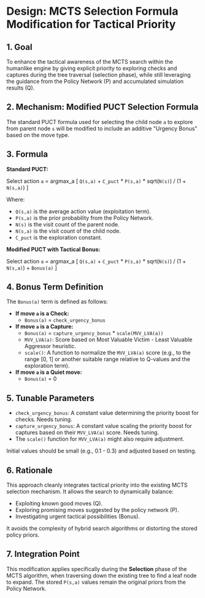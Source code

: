 # Design: MCTS Selection Formula Modification for Tactical Priority

## 1. Goal

To enhance the tactical awareness of the MCTS search within the humanlike engine by giving explicit priority to exploring checks and captures during the tree traversal (selection phase), while still leveraging the guidance from the Policy Network (P) and accumulated simulation results (Q).

## 2. Mechanism: Modified PUCT Selection Formula

The standard PUCT formula used for selecting the child node `a` to explore from parent node `s` will be modified to include an additive "Urgency Bonus" based on the move type.

## 3. Formula

**Standard PUCT:**

Select action `a` = argmax_a [ `Q(s,a)` + `C_puct` * `P(s,a)` * sqrt(`N(s)`) / (1 + `N(s,a)`) ]

Where:
*   `Q(s,a)` is the average action value (exploitation term).
*   `P(s,a)` is the prior probability from the Policy Network.
*   `N(s)` is the visit count of the parent node.
*   `N(s,a)` is the visit count of the child node.
*   `C_puct` is the exploration constant.

**Modified PUCT with Tactical Bonus:**

Select action `a` = argmax_a [ `Q(s,a)` + `C_puct` * `P(s,a)` * sqrt(`N(s)`) / (1 + `N(s,a)`) + `Bonus(a)` ]

## 4. Bonus Term Definition

The `Bonus(a)` term is defined as follows:

*   **If move `a` is a Check:**
    *   `Bonus(a)` = `check_urgency_bonus`
*   **If move `a` is a Capture:**
    *   `Bonus(a)` = `capture_urgency_bonus` * `scale(MVV_LVA(a))`
    *   `MVV_LVA(a)`: Score based on Most Valuable Victim - Least Valuable Aggressor heuristic.
    *   `scale()`: A function to normalize the `MVV_LVA(a)` score (e.g., to the range [0, 1] or another suitable range relative to Q-values and the exploration term).
*   **If move `a` is a Quiet move:**
    *   `Bonus(a)` = 0

## 5. Tunable Parameters

*   `check_urgency_bonus`: A constant value determining the priority boost for checks. Needs tuning.
*   `capture_urgency_bonus`: A constant value scaling the priority boost for captures based on their `MVV_LVA(a)` score. Needs tuning.
*   The `scale()` function for `MVV_LVA(a)` might also require adjustment.

Initial values should be small (e.g., 0.1 - 0.3) and adjusted based on testing.

## 6. Rationale

This approach cleanly integrates tactical priority into the existing MCTS selection mechanism. It allows the search to dynamically balance:
*   Exploiting known good moves (Q).
*   Exploring promising moves suggested by the policy network (P).
*   Investigating urgent tactical possibilities (Bonus).

It avoids the complexity of hybrid search algorithms or distorting the stored policy priors.

## 7. Integration Point

This modification applies specifically during the **Selection** phase of the MCTS algorithm, when traversing down the existing tree to find a leaf node to expand. The stored `P(s,a)` values remain the original priors from the Policy Network.